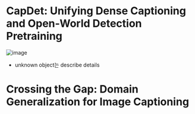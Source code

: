 # CapDet: Unifying Dense Captioning and Open-World Detection Pretraining
![image](https://github.com/yeonju7kim/DailyAbstract/assets/95571735/9a9867df-1582-4924-9a64-d3e0de49f7f8)
- unknown object는 describe details

# Crossing the Gap: Domain Generalization for Image Captioning
